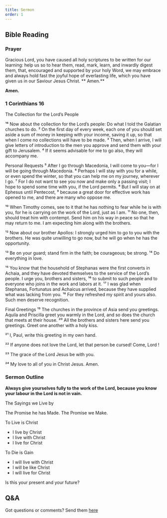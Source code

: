 ```yaml
---
title: Sermon 
order: 1
---
```


## Bible Reading

### Prayer
Gracious Lord, you have caused all holy scriptures to be written for our learning: help us so to hear them, read, mark, learn, and inwardly digest them, that, encouraged and supported by your holy Word, we may embrace and always hold fast the joyful hope of everlasting life, which you have given us in our Saviour Jesus Christ. ** Amen.**
 

**Amen.**


### 1 Corinthians 16
The Collection for the Lord’s People

¹⁶ Now about the collection for the Lord’s people: Do what I told the Galatian churches to do. ² On the first day of every week, each one of you should set aside a sum of money in keeping with your income, saving it up, so that when I come no collections will have to be made. ³ Then, when I arrive, I will give letters of introduction to the men you approve and send them with your gift to Jerusalem. ⁴ If it seems advisable for me to go also, they will accompany me.

Personal Requests
⁵ After I go through Macedonia, I will come to you—for I will be going through Macedonia. ⁶ Perhaps I will stay with you for a while, or even spend the winter, so that you can help me on my journey, wherever I go. ⁷ For I do not want to see you now and make only a passing visit; I hope to spend some time with you, if the Lord permits. ⁸ But I will stay on at Ephesus until Pentecost, ⁹ because a great door for effective work has opened to me, and there are many who oppose me.

¹⁰ When Timothy comes, see to it that he has nothing to fear while he is with you, for he is carrying on the work of the Lord, just as I am. ¹¹ No one, then, should treat him with contempt. Send him on his way in peace so that he may return to me. I am expecting him along with the brothers.

¹² Now about our brother Apollos: I strongly urged him to go to you with the brothers. He was quite unwilling to go now, but he will go when he has the opportunity.

¹³ Be on your guard; stand firm in the faith; be courageous; be strong. ¹⁴ Do everything in love.

¹⁵ You know that the household of Stephanas were the first converts in Achaia, and they have devoted themselves to the service of the Lord’s people. I urge you, brothers and sisters, ¹⁶ to submit to such people and to everyone who joins in the work and labors at it. ¹⁷ I was glad when Stephanas, Fortunatus and Achaicus arrived, because they have supplied what was lacking from you. ¹⁸ For they refreshed my spirit and yours also. Such men deserve recognition.

Final Greetings
¹⁹ The churches in the province of Asia send you greetings. Aquila and Priscilla greet you warmly in the Lord, and so does the church that meets at their house. ²⁰ All the brothers and sisters here send you greetings. Greet one another with a holy kiss.

²¹ I, Paul, write this greeting in my own hand.

²² If anyone does not love the Lord, let that person be cursed! Come, Lord !

²³ The grace of the Lord Jesus be with you.

²⁴ My love to all of you in Christ Jesus. Amen. 




### Sermon Outline
**Always give yourselves fully to the work of the Lord, because you know your labour in the Lord is not in vain.**


The Sayings we Live by

The Promise he has Made. The Promise we Make.

To Live is Christ
- I live by Christ
- I live with Christ
- I live for Christ

To Die is Gain
- I will live with Christ
- I will be like Christ
- I will live for Christ

Is this your present and your future?



## Q&A
Got questions or comments? Send them [here](https://tinyurl.com/SGHACQuestionsAnswers)
